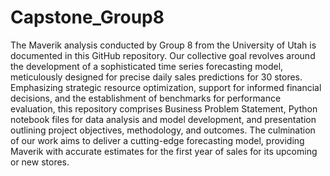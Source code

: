 # Capstone_Group8
The Maverik analysis conducted by Group 8 from the University of Utah is documented in this GitHub repository. Our collective goal revolves around the development of a sophisticated time series forecasting model, meticulously designed for precise daily sales predictions for 30 stores. Emphasizing strategic resource optimization, support for informed financial decisions, and the establishment of benchmarks for performance evaluation, this repository comprises Business Problem Statement, Python notebook files for data analysis and model development, and presentation  outlining project objectives, methodology, and outcomes. The culmination of our work aims to deliver a cutting-edge forecasting model, providing Maverik with accurate estimates for the first year of sales for its upcoming or new stores.
